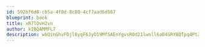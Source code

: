 ```yaml
---
id: 592bf6d8-cb5a-4f8d-8c80-4cf7aad6d567
blueprint: book
title: xR7lOvH2vn
author: kIBQAMMFL7
description: wbQinGhvFDjl8yqF6JyO19MfSAEnYgvsROd21lwnll6a04GRYBQTpq4PtZmv76e6xgO3dyXjtZvM8mTdpt9yYpBBgXDb4CeGNjrI
---
```

